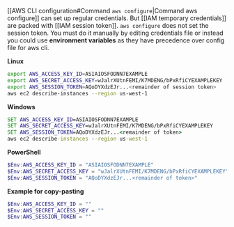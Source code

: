 [[AWS CLI configuration#Command `aws configure`|Command aws configure]] can set up regular credentials. But [[IAM temporary credentials]] are packed with [[IAM session token]]. `aws configure` does not set the session token. You must do it manually by editing credentials file or instead you could use **environment variables** as they have precedence over config file for aws cli.

**Linux**

```bash
export AWS_ACCESS_KEY_ID=ASIAIOSFODNN7EXAMPLE
export AWS_SECRET_ACCESS_KEY=wJalrXUtnFEMI/K7MDENG/bPxRfiCYEXAMPLEKEY
export AWS_SESSION_TOKEN=AQoDYXdzEJr...<remainder of session token>
aws ec2 describe-instances --region us-west-1
```

**Windows**

```cmd
SET AWS_ACCESS_KEY_ID=ASIAIOSFODNN7EXAMPLE
SET AWS_SECRET_ACCESS_KEY=wJalrXUtnFEMI/K7MDENG/bPxRfiCYEXAMPLEKEY
SET AWS_SESSION_TOKEN=AQoDYXdzEJr...<remainder of token> 
aws ec2 describe-instances --region us-west-1
```

**PowerShell**

```PowerShell
$Env:AWS_ACCESS_KEY_ID = "ASIAIOSFODNN7EXAMPLE"
$Env:AWS_SECRET_ACCESS_KEY = "wJalrXUtnFEMI/K7MDENG/bPxRfiCYEXAMPLEKEY"
$Env:AWS_SESSION_TOKEN = "AQoDYXdzEJr...<remainder of token>"
```

**Example for copy-pasting**

```PowerShell
$Env:AWS_ACCESS_KEY_ID = ""
$Env:AWS_SECRET_ACCESS_KEY = ""
$Env:AWS_SESSION_TOKEN = ""
```